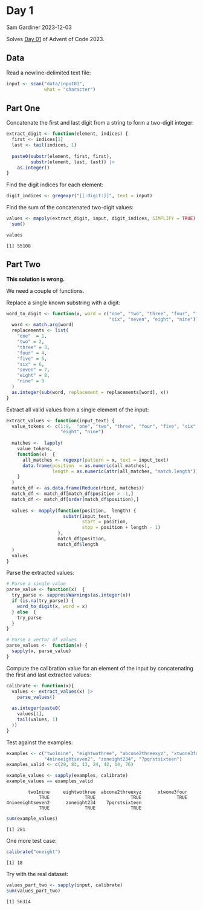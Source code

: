 # Day 1
Sam Gardiner
2023-12-03

Solves [Day 01](https://adventofcode.com/2023/day/1) of Advent of Code
2023.

## Data

Read a newline-delimited text file:

``` r
input <- scan("data/input01",
              what = "character")
```

## Part One

Concatenate the first and last digit from a string to form a two-digit
integer:

``` r
extract_digit <- function(element, indices) {
  first <- indices[1]
  last <- tail(indices, 1)
  
  paste0(substr(element, first, first),
         substr(element, last, last)) |>
    as.integer()
}
```

Find the digit indices for each element:

``` r
digit_indices <- gregexpr("[[:digit:]]", text = input)
```

Find the sum of the concatenated two-digit values:

``` r
values <- mapply(extract_digit, input, digit_indices, SIMPLIFY = TRUE) |>
  sum()

values
```

    [1] 55108

## Part Two

**This solution is wrong.**

We need a couple of functions.

Replace a single known substring with a digit:

``` r
word_to_digit <- function(x, word = c("one", "two", "three", "four", "five",
                                      "six", "seven", "eight", "nine")){
  word <- match.arg(word)
  replacements <- list(
    "one"  = 1,
    "two" = 2,
    "three" = 3,
    "four" = 4,
    "five" = 5,
    "six" = 6,
    "seven" = 7,
    "eight" = 8,
    "nine" = 9
  )
  as.integer(sub(word, replacement = replacements[word], x))
}
```

Extract all valid values from a single element of the input:

``` r
extract_values <- function(input_text) {
  value_tokens <- c(1:9,  "one", "two", "three", "four", "five", "six", "seven",
                    "eight", "nine")
  
  matches <-  lapply(
    value_tokens,
    function(x)  {
      all_matches <- regexpr(pattern = x, text = input_text)
      data.frame(position  = as.numeric(all_matches),
                 length = as.numeric(attr(all_matches, "match.length")))
    }
  )
  match_df <- as.data.frame(Reduce(rbind, matches))
  match_df <- match_df[match_df$position > -1,]
  match_df <- match_df[order(match_df$position),]
  
  values <- mapply(function(position,  length) {
                     substr(input_text,
                            start = position,
                            stop = position + length - 1)
                   },
                   match_df$position,
                   match_df$length
  )
  values
}
```

Parse the extracted values:

``` r
# Parse a single value
parse_value <- function(x)  {
  try_parse <- suppressWarnings(as.integer(x))
  if (is.na(try_parse)) {
    word_to_digit(x, word = x)
  } else  {
    try_parse
  }
}

# Parse a vector of values
parse_values <-  function(x) {
  sapply(x, parse_value)
}
```

Compute the calibration value for an element of the input by
concatenating the first and last extracted values:

``` r
calibrate <- function(x){
  values <- extract_values(x) |>
    parse_values()
  
  as.integer(paste0(
    values[1],
    tail(values, 1)
  ))
}
```

Test against the examples:

``` r
examples <- c("two1nine", "eightwothree", "abcone2threexyz", "xtwone3four",
              "4nineeightseven2", "zoneight234", "7pqrstsixteen")
examples_valid <- c(29, 83, 13, 24, 42, 14, 76)

example_values <- sapply(examples, calibrate)
example_values == examples_valid
```

            two1nine     eightwothree  abcone2threexyz      xtwone3four 
                TRUE             TRUE             TRUE             TRUE 
    4nineeightseven2      zoneight234    7pqrstsixteen 
                TRUE             TRUE             TRUE 

``` r
sum(example_values)
```

    [1] 281

One more test case:

``` r
calibrate("oneight")
```

    [1] 18

Try with the real dataset:

``` r
values_part_two <- sapply(input, calibrate)
sum(values_part_two)
```

    [1] 56314
